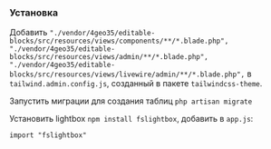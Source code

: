 ### Установка

Добавить `"./vendor/4geo35/editable-blocks/src/resources/views/components/**/*.blade.php",
"./vendor/4geo35/editable-blocks/src/resources/views/admin/**/*.blade.php",
"./vendor/4geo35/editable-blocks/src/resources/views/livewire/admin/**/*.blade.php",` в `tailwind.admin.config.js`, созданный в пакете `tailwindcss-theme`.

Запустить миграции для создания таблиц `php artisan migrate`

Установить lightbox `npm install fslightbox`, добавить в `app.js`:

    import "fslightbox"
